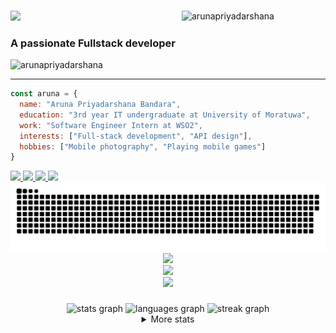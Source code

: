 <div align="left">
</div>

###
<div>

 <img src="https://readme-typing-svg.herokuapp.com/?font=Righteous&size=35&center=false&vCenter=false&width=500&height=70&duration=4000&lines=Hi+There!+👋;+I'm+Aruna+Priyadarshana!;" />

<img width="230" align="right" src="https://raw.githubusercontent.com/arunapriyadarshana/arunapriyadarshana/refs/heads/main/dev-working_rounded.gif" alt="arunapriyadarshana" />

</div>

     
<h3 align="left">A passionate Fullstack developer</h3>

<p align="left"> <img src="https://komarev.com/ghpvc/?username=arunapb&label=Profile%20views&color=0e75b6&style=flat" alt="arunapriyadarshana" /> </p>

---

```javascript
const aruna = {
  name: "Aruna Priyadarshana Bandara",
  education: "3rd year IT undergraduate at University of Moratuwa",
  work: "Software Engineer Intern at WSO2",
  interests: ["Full-stack development", "API design"],
  hobbies: ["Mobile photography", "Playing mobile games"]
}
```

<div align="left"> 
  <a href="mailto:arunapbandara45@gmail.com">
    <img src="https://img.shields.io/badge/Gmail-333333?style=for-the-badge&logo=gmail&logoColor=red" />
  </a>
  <a href="https://www.linkedin.com/in/arunapb" target="_blank">
    <img src="https://img.shields.io/badge/LinkedIn-0077B5?style=for-the-badge&logo=linkedin&logoColor=white" target="_blank" />
  </a>
  <a href="https://arunapb.dev" target="_blank">
     <img src="https://img.shields.io/badge/Portfolio-FF5722?style=for-the-badge&logo=todoist&logoColor=white" target="_blank" /> <!-- sqlite, safari, google-chrome are other good icon options -->
  </a>
    <a href="https://medium.com/@aruna_pb" target="_blank">
    <img src="https://img.shields.io/badge/Medium-000000?style=for-the-badge&logo=Medium&labelColor=black" target="_blank" />
  </a>
</div>

<div align="center">

<img  alt="GitHub Snake" src="https://raw.githubusercontent.com/arunapb/arunapb/output/github-contribution-grid-snake.svg" />

</div>

<div align="center">
    <img src="https://skillicons.dev/icons?i=nextjs,react,nodejs,spring,tailwind,materialui,html,css" /><br>
    <img src="https://skillicons.dev/icons?i=ts,js,java,py,c,mongodb,mysql,postgres,prisma,appwrite,git,figma" /><br>
  <img src="https://skillicons.dev/icons?i=vscode,idea,postman" />
</div>

###

<div align="center">
  <img src="https://github-readme-stats.vercel.app/api?username=arunapb&hide_title=false&hide_rank=false&show_icons=true&include_all_commits=true&count_private=true&disable_animations=false&theme=dracula&locale=en&hide_border=true&order=1" height="150" alt="stats graph"  />
  <img src="https://github-readme-stats.vercel.app/api/top-langs?username=arunapb&locale=en&hide_title=false&layout=compact&card_width=320&langs_count=7&theme=dracula&hide_border=true&order=2" height="150" alt="languages graph"  />
  <img src="https://streak-stats.demolab.com?user=arunapb&locale=en&mode=daily&theme=dracula&hide_border=true&border_radius=5&order=3" height="150" alt="streak graph"  />

 <details align="center">
  <summary>More stats</summary>


![](http://github-profile-summary-cards.vercel.app/api/cards/profile-details?username=arunapriyadarshana&theme=moonlight)
  
  <img src="https://github-profile-trophy.vercel.app?username=arunapriyadarshana&theme=dracula&column=-1&row=1&margin-w=8&margin-h=8&no-bg=false&no-frame=false&order=4" height="150" alt="trophy graph"  />

</details>
 
</div>

